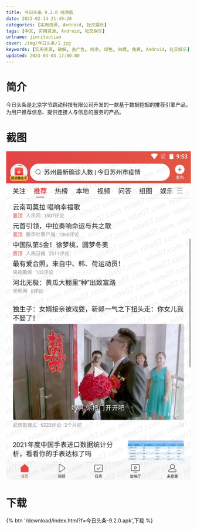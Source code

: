 ```yaml
---
title: 今日头条 9.2.0 纯净版
date: 2022-02-14 21:49:20
categories: [实用资源, Android, 社交娱乐]
tags: [中文, 实用资源, Android, 社交娱乐]
urlname: jinritoutiao
cover: /img/今日头条/1.jpg
keywords: [实用资源, 破解, 去广告, 纯净, 绿色, 白嫖, 免费, Android, 社交娱乐]
updated: 2023-03-03 17:00:00
---
```


# 简介

今日头条是北京字节跳动科技有限公司开发的一款基于数据挖掘的推荐引擎产品，为用户推荐信息、提供连接人与信息的服务的产品。

# 截图

![](/img/今日头条/2.jpg)

# 下载

{% btn '/download/index.html?f=今日头条-9.2.0.apk',下载 %}
